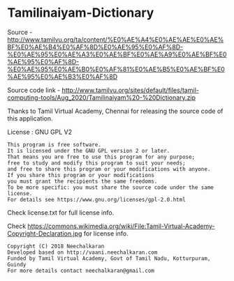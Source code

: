 # Tamilinaiyam-Dictionary

Source -  http://www.tamilvu.org/ta/content/%E0%AE%A4%E0%AE%AE%E0%AE%BF%E0%AE%B4%E0%AF%8D%E0%AE%95%E0%AF%8D-%E0%AE%95%E0%AE%A3%E0%AE%BF%E0%AE%A9%E0%AE%BF%E0%AE%95%E0%AF%8D-%E0%AE%95%E0%AE%B0%E0%AF%81%E0%AE%B5%E0%AE%BF%E0%AE%95%E0%AE%B3%E0%AF%8D

Source code link - http://www.tamilvu.org/sites/default/files/tamil-computing-tools/Aug_2020/Tamilinaiyam%20-%20Dictionary.zip


Thanks to Tamil Virtual Academy, Chennai for releasing the source code of this application. 

License : GNU GPL V2

```
This program is free software.
It is licensed under the GNU GPL version 2 or later.
That means you are free to use this program for any purpose;
free to study and modify this program to suit your needs;
and free to share this program or your modifications with anyone.
If you share this program or your modifications
you must grant the recipients the same freedoms.
To be more specific: you must share the source code under the same license.
For details see https://www.gnu.org/licenses/gpl-2.0.html
```

Check license.txt for full license info.


Check https://commons.wikimedia.org/wiki/File:Tamil-Virtual-Academy-Copyright-Declaration.jpg for license info.


```
Copyright (C) 2018 Neechalkaran
Developed based on http://vaani.neechalkaran.com
Funded by Tamil Virtual Academy, Govt of Tamil Nadu, Kotturpuram, Guindy
For more details contact neechalkaran@gmail.com
```
